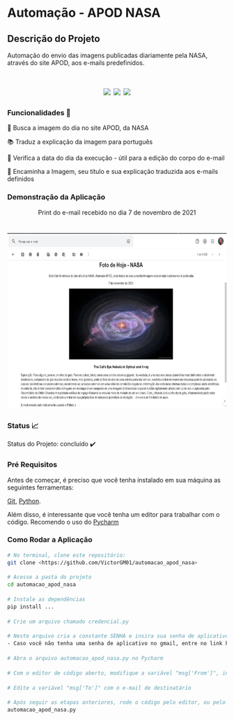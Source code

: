 # Automação - APOD NASA

## Descrição do Projeto
Automação do envio das imagens publicadas diariamente pela NASA, através do site APOD, aos e-mails predefinidos.

<h1 align="center">
    <img src="https://img.shields.io/github/license/VictorGM01/automacao_apod_nasa?style=for-the-badge"/>
    <img src="https://img.shields.io/static/v1?label=Linguagem&message=python&color=blue&style=for-the-badge&logo=PYTHON"/> 
    <img src="https://img.shields.io/static/v1?label=pip&message=21.3.0&color=purple&style=for-the-badge"/>
</h1>

### Funcionalidades :checkered_flag:
🚀 Busca a imagem do dia no site APOD, da NASA

:books: Traduz a explicação da imagem para português

:date: Verifica a data do dia da execução - útil para a edição do corpo do e-mail

:e-mail: Encaminha a Imagem, seu título e sua explicação traduzida aos e-mails definidos

### Demonstração da Aplicação
<p align="center"> Print do e-mail recebido no dia 7 de novembro de 2021 </p>
<h1 align="center">
  <img src="/assets/demonstracao.png" width="600" height="400"/>
</h1>

### Status :chart_with_upwards_trend:
Status do Projeto: concluído :heavy_check_mark:

### Pré Requisitos
Antes de começar, é preciso que você tenha instalado em sua máquina as seguintes ferramentas:

[Git](https://git-scm.com/), [Python](https://www.python.org/downloads/release/python-390/).

Além disso, é interessante que você tenha um editor para trabalhar com o código. Recomendo o uso do [Pycharm](https://www.jetbrains.com/pycharm/download/#section=windows)

### Como Rodar a Aplicação

```bash
# No terminal, clone este repositório:
git clone <https://github.com/VictorGM01/automacao_apod_nasa>

# Acesse a pasta do projeto
cd automacao_apod_nasa

# Instale as dependências
pip install ...

# Crie um arquivo chamado credencial.py

# Neste arquivo cria a constante SENHA e insira sua senha de aplicativos do gmail
- Caso você não tenha uma senha de aplicativo no gmail, entre no link https://support.google.com/accounts/answer/185839

# Abra o arquivo automacao_apod_nasa.py no Pycharm
 
# Com o editor de código aberto, modifique a variável "msg['From']", inserindo seu e-mail

# Edite a variável "msg['To']" com o e-mail de destinatário

# Após seguir as etapas anteriores, rode o código pelo editor, ou pelo terminal, da seguinte maneira:
automacao_apod_nasa.py

````
